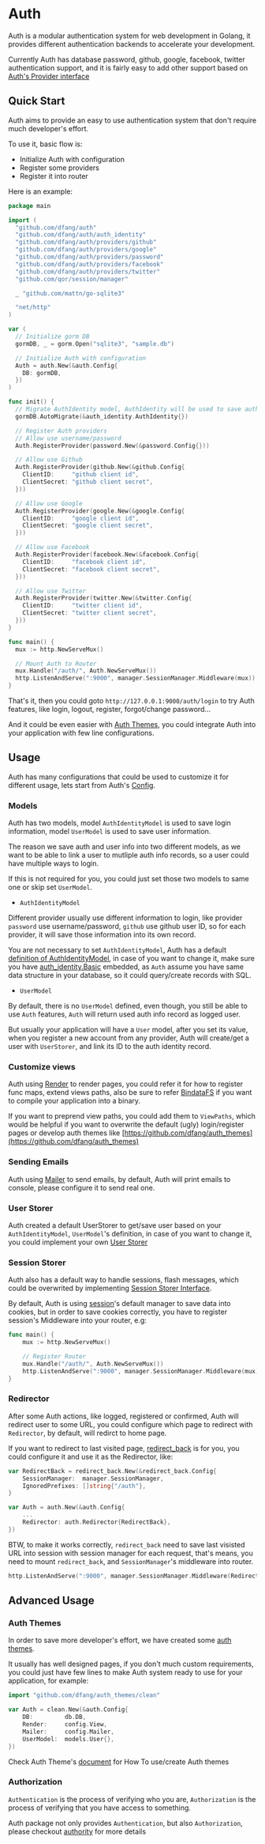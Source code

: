 # Auth

Auth is a modular authentication system for web development in Golang, it provides different authentication backends to accelerate your development.

Currently Auth has database password, github, google, facebook, twitter authentication support, and it is fairly easy to add other support based on [Auth's Provider interface](https://godoc.org/github.com/dfang/auth#Provider)

## Quick Start

Auth aims to provide an easy to use authentication system that don't require much developer's effort.

To use it, basic flow is:

* Initialize Auth with configuration
* Register some providers
* Register it into router

Here is an example:

```go
package main

import (
  "github.com/dfang/auth"
  "github.com/dfang/auth/auth_identity"
  "github.com/dfang/auth/providers/github"
  "github.com/dfang/auth/providers/google"
  "github.com/dfang/auth/providers/password"
  "github.com/dfang/auth/providers/facebook"
  "github.com/dfang/auth/providers/twitter"
  "github.com/qor/session/manager"

  _ "github.com/mattn/go-sqlite3"

  "net/http"
)

var (
  // Initialize gorm DB
  gormDB, _ = gorm.Open("sqlite3", "sample.db")

  // Initialize Auth with configuration
  Auth = auth.New(&auth.Config{
    DB: gormDB,
  })
)

func init() {
  // Migrate AuthIdentity model, AuthIdentity will be used to save auth info, like username/password, oauth token, you could change that.
  gormDB.AutoMigrate(&auth_identity.AuthIdentity{})

  // Register Auth providers
  // Allow use username/password
  Auth.RegisterProvider(password.New(&password.Config{}))

  // Allow use Github
  Auth.RegisterProvider(github.New(&github.Config{
    ClientID:     "github client id",
    ClientSecret: "github client secret",
  }))

  // Allow use Google
  Auth.RegisterProvider(google.New(&google.Config{
    ClientID:     "google client id",
    ClientSecret: "google client secret",
  }))

  // Allow use Facebook
  Auth.RegisterProvider(facebook.New(&facebook.Config{
    ClientID:     "facebook client id",
    ClientSecret: "facebook client secret",
  }))

  // Allow use Twitter
  Auth.RegisterProvider(twitter.New(&twitter.Config{
    ClientID:     "twitter client id",
    ClientSecret: "twitter client secret",
  }))
}

func main() {
  mux := http.NewServeMux()

  // Mount Auth to Router
  mux.Handle("/auth/", Auth.NewServeMux())
  http.ListenAndServe(":9000", manager.SessionManager.Middleware(mux))
}
```

That's it, then you could goto `http://127.0.0.1:9000/auth/login` to try Auth features, like login, logout, register, forgot/change password...

And it could be even easier with [Auth Themes](#auth-themes), you could integrate Auth into your application with few line configurations.

## Usage

Auth has many configurations that could be used to customize it for different usage, lets start from Auth's [Config](http://godoc.org/github.com/dfang/auth#Config).

### Models

Auth has two models, model `AuthIdentityModel` is used to save login information, model `UserModel` is used to save user information.

The reason we save auth and user info into two different models, as we want to be able to link a user to mutliple auth info records, so a user could have multiple ways to login.

If this is not required for you, you could just set those two models to same one or skip set `UserModel`.

* `AuthIdentityModel`

Different provider usually use different information to login, like provider `password` use username/password, `github` use github user ID, so for each provider, it will save those information into its own record.

You are not necessary to set `AuthIdentityModel`, Auth has a default [definition of AuthIdentityModel](http://godoc.org/github.com/dfang/auth/auth_identity#AuthIdentity), in case of you want to change it, make sure you have [auth_identity.Basic](http://godoc.org/github.com/dfang/auth/auth_identity#Basic) embedded, as `Auth` assume you have same data structure in your database, so it could query/create records with SQL.

* `UserModel`

By default, there is no `UserModel` defined, even though, you still be able to use `Auth` features, `Auth` will return used auth info record as logged user.

But usually your application will have a `User` model, after you set its value, when you register a new account from any provider, Auth will create/get a user with `UserStorer`, and link its ID to the auth identity record.

### Customize views

Auth using [Render](http://github.com/qor/render) to render pages, you could refer it for how to register func maps, extend views paths, also be sure to refer [BindataFS](https://github.com/qor/bindatafs) if you want to compile your application into a binary.

If you want to preprend view paths, you could add them to `ViewPaths`, which would be helpful if you want to overwrite the default (ugly) login/register pages or develop auth themes like [https://github.com/dfang/auth_themes](https://github.com/dfang/auth_themes)

### Sending Emails

Auth using [Mailer](http://github.com/qor/mailer) to send emails, by default, Auth will print emails to console, please configure it to send real one.

### User Storer

Auth created a default UserStorer to get/save user based on your `AuthIdentityModel`, `UserModel`'s definition, in case of you want to change it, you could implement your own [User Storer](http://godoc.org/github.com/dfang/auth#UserStorerInterface)

### Session Storer

Auth also has a default way to handle sessions, flash messages, which could be overwrited by implementing [Session Storer Interface](http://godoc.org/github.com/dfang/auth#SessionStorerInterface).

By default, Auth is using [session](https://github.com/qor/session)'s default manager to save data into cookies, but in order to save cookies correctly, you have to register session's Middleware into your router, e.g:

```go
func main() {
	mux := http.NewServeMux()

	// Register Router
	mux.Handle("/auth/", Auth.NewServeMux())
	http.ListenAndServe(":9000", manager.SessionManager.Middleware(mux))
}
```

### Redirector

After some Auth actions, like logged, registered or confirmed, Auth will redirect user to some URL, you could configure which page to redirect with `Redirector`, by default, will redirct to home page.

If you want to redirect to last visited page, [redirect_back](https://github.com/qor/redirect_back) is for you, you could configure it and use it as the Redirector, like:

```go
var RedirectBack = redirect_back.New(&redirect_back.Config{
	SessionManager:  manager.SessionManager,
	IgnoredPrefixes: []string{"/auth"},
}

var Auth = auth.New(&auth.Config{
	...
	Redirector: auth.Redirector{RedirectBack},
})
```

BTW, to make it works correctly, `redirect_back` need to save last visisted URL into session with session manager for each request, that's means, you need to mount `redirect_back`, and `SessionManager`'s middleware into router.

```go
http.ListenAndServe(":9000", manager.SessionManager.Middleware(RedirectBack.Middleware(mux)))
```

## Advanced Usage

### Auth Themes

In order to save more developer's effort, we have created some [auth themes](https://github.com/dfang/auth_themes).

It usually has well designed pages, if you don't much custom requirements, you could just have few lines to make Auth system ready to use for your application, for example:

```go
import "github.com/dfang/auth_themes/clean"

var Auth = clean.New(&auth.Config{
	DB:         db.DB,
	Render:     config.View,
	Mailer:     config.Mailer,
	UserModel:  models.User{},
})
```

Check Auth Theme's [document](https://github.com/dfang/auth_themes) for How To use/create Auth themes

### Authorization

`Authentication` is the process of verifying who you are, `Authorization` is the process of verifying that you have access to something.

Auth package not only provides `Authentication`, but also `Authorization`, please checkout [authority](https://github.com/dfang/auth/tree/master/authority) for more details
